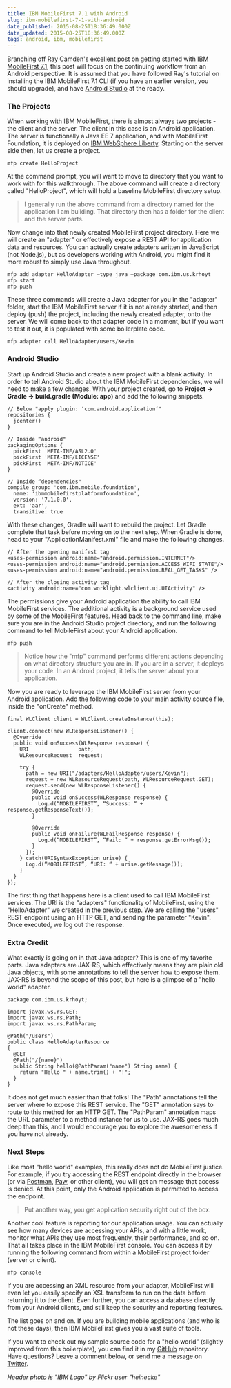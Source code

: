 ```yaml
---
title: IBM MobileFirst 7.1 with Android
slug: ibm-mobilefirst-7-1-with-android
date_published: 2015-08-25T18:36:49.000Z
date_updated: 2015-08-25T18:36:49.000Z
tags: android, ibm, mobilefirst
---
```


Branching off Ray Camden's [excellent post](http://www.raymondcamden.com/2015/08/17/getting-started-with-mobile-development-and-ibm-mobilefirst-7-1) on getting started with [IBM MobileFirst 7.1](http://www.raymondcamden.com/2015/08/17/getting-started-with-mobile-development-and-ibm-mobilefirst-7-1), this post will focus on the continuing workflow from an Android perspective.  It is assumed that you have followed Ray's tutorial on installing the IBM MobileFirst 7.1 CLI (if you have an earlier version, you should upgrade), and have [Android Studio](http://developer.android.com/tools/studio/index.html) at the ready.

### The Projects

When working with IBM MobileFirst, there is almost always two projects - the client and the server.  The client in this case is an Android application.  The server is functionally a Java EE 7 application, and with MobileFirst Foundation, it is deployed on [IBM WebSphere Liberty](https://developer.ibm.com/wasdev/websphere-liberty/).  Starting on the server side then, let us create a project.

    mfp create HelloProject
    

At the command prompt, you will want to move to directory that you want to work with for this walkthrough.  The above command will create a directory called "HelloProject", which will hold a baseline MobileFirst directory setup.

> I generally run the above command from a directory named for the application I am building.  That directory then has a folder for the client and the server parts.

Now change into that newly created MobileFirst project directory.  Here we will create an "adapter" or effectively expose a REST API for application data and resources.  You can actually create adapters written in JavaScript (not Node.js), but as developers working with Android, you might find it more robust to simply use Java throughout.

    mfp add adapter HelloAdapter —type java —package com.ibm.us.krhoyt
    mfp start
    mfp push
    

These three commands will create a Java adapter for you in the "adapter" folder, start the IBM MobileFirst server if it is not already started, and then deploy (push) the project, including the newly created adapter, onto the server.  We will come back to that adapter code in a moment, but if you want to test it out, it is populated with some boilerplate code.

    mfp adapter call HelloAdapter/users/Kevin
    

### Android Studio

Start up Android Studio and create a new project with a blank activity.  In order to tell Android Studio about the IBM MobileFirst dependencies, we will need to make a few changes.  With your project created, go to **Project -> Gradle -> build.gradle (Module: app)** and add the following snippets.

    // Below "apply plugin: ‘com.android.application’"
    repositories {
      jcenter()
    }
    
    // Inside “android"
    packagingOptions {
      pickFirst 'META-INF/ASL2.0'
      pickFirst 'META-INF/LICENSE'
      pickFirst 'META-INF/NOTICE'
    }
    
    // Inside “dependencies"
    compile group: 'com.ibm.mobile.foundation',
      name: 'ibmmobilefirstplatformfoundation',
      version: '7.1.0.0',
      ext: 'aar',
      transitive: true
    

With these changes, Gradle will want to rebuild the project.  Let Gradle complete that task before moving on to the next step.  When Gradle is done, head to your "ApplicationManifest.xml" file and make the following changes.

    // After the opening manifest tag
    <uses-permission android:name="android.permission.INTERNET"/>
    <uses-permission android:name="android.permission.ACCESS_WIFI_STATE"/>
    <uses-permission android:name="android.permission.REAL_GET_TASKS" />
    
    // After the closing activity tag
    <activity android:name="com.worklight.wlclient.ui.UIActivity" />
    

The permissions give your Android application the ability to call IBM MobileFirst services.  The additional activity is a background service used by some of the MobileFirst features.  Head back to the command line, make sure you are in the Android Studio project directory, and run the following command to tell MobileFirst about your Android application.

    mfp push
    

> Notice how the "mfp" command performs different actions depending on what directory structure you are in.  If you are in a server, it deploys your code.  In an Android project, it tells the server about your application.

Now you are ready to leverage the IBM MobileFirst server from your Android application.  Add the following code to your main activity source file, inside the "onCreate" method.

    final WLClient client = WLClient.createInstance(this);
    
    client.connect(new WLResponseListener() {
      @Override
      public void onSuccess(WLResponse response) {
        URI                path;                    
        WLResourceRequest  request;
    
        try {
          path = new URI("/adapters/HelloAdapter/users/Kevin");
          request = new WLResourceRequest(path, WLResourceRequest.GET);
          request.send(new WLResponseListener() {
            @Override
            public void onSuccess(WLResponse response) {
              Log.d(“MOBILEFIRST”, “Success: “ + response.getResponseText());
            }
    
            @Override
            public void onFailure(WLFailResponse response) {
              Log.d(“MOBILEFIRST”, “Fail: “ + response.getErrorMsg());
            }
          });
        } catch(URISyntaxException urise) {
          Log.d(“MOBILEFIRST”, “URI: “ + urise.getMessage());
        }
      }
    });
    

The first thing that happens here is a client used to call IBM MobileFirst services.  The URI is the "adapters" functionality of MobileFirst, using the "HelloAdapter" we created in the previous step.  We are calling the "users" REST endpoint using an HTTP GET, and sending the parameter "Kevin".  Once executed, we log out the response.

### Extra Credit

What exactly is going on in that Java adapter?  This is one of my favorite parts.  Java adapters are JAX-RS, which effectively means they are plain old Java objects, with some annotations to tell the server how to expose them.  JAX-RS is beyond the scope of this post, but here is a glimpse of a "hello world" adapter.

    package com.ibm.us.krhoyt;
    
    import javax.ws.rs.GET;
    import javax.ws.rs.Path;
    import javax.ws.rs.PathParam;
    
    @Path("/users")
    public class HelloAdapterResource 
    {
      @GET
      @Path("/{name}")
      public String hello(@PathParam("name") String name) {		
        return "Hello " + name.trim() + "!";
      }
    }
    

It does not get much easier than that folks!  The "Path" annotations tell the server where to expose this REST service.  The "GET" annotation says to route to this method for an HTTP GET.  The "PathParam" annotation maps the URL parameter to a method instance for us to use.  JAX-RS goes much deep than this, and I would encourage you to explore the awesomeness if you have not already.

### Next Steps

Like most "hello world" examples, this really does not do MobileFirst justice.  For example, if you try accessing the REST endpoint directly in the browser (or via [Postman](https://www.getpostman.com), [Paw](https://luckymarmot.com/paw), or other client), you will get an message that access is denied.  At this point, only the Android application is permitted to access the endpoint.

> Put another way, you get application security right out of the box.

Another cool feature is reporting for our application usage.  You can actually see how many devices are accessing your APIs, and with a little work, monitor what APIs they use most frequently, their performance, and so on.  That all takes place in the IBM MobileFirst console.  You can access it by running the following command from within a MobileFirst project folder (server or client).

    mfp console
    

If you are accessing an XML resource from your adapter, MobileFirst will even let you easily specify an XSL transform to run on the data before returning it to the client.  Even further, you can access a database directly from your Android clients, and still keep the security and reporting features.

The list goes on and on.  If you are building mobile applications (and who is not these days), then IBM MobileFirst gives you a vast suite of tools.

If you want to check out my sample source code for a "hello world" (slightly improved from this boilerplate), you can find it in my [GitHub](http://github.com/krhoyt) repository.  Have questions?  Leave a comment below, or send me a message on [Twitter](http://twitter.com/krhoyt).

*Header [photo](https://www.flickr.com/photos/-heinecke-/4406341989) is "IBM Logo" by Flickr user "heinecke"*
